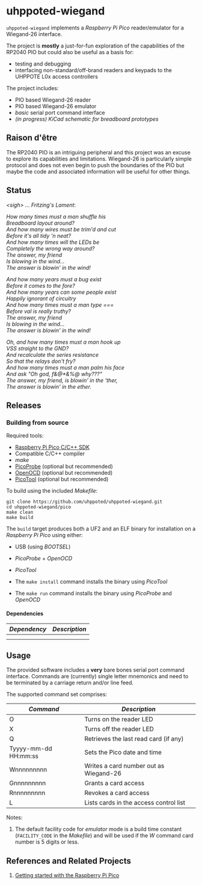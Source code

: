 # uhppoted-wiegand

`uhppoted-wiegand` implements a _Raspberry Pi Pico_ reader/emulator for a Wiegand-26 interface.

The project is **mostly** a just-for-fun exploration of the capabilities of the RP2040 PIO but could also 
be useful as a basis for:

- testing and debugging
- interfacing non-standard/off-brand readers and keypads to the UHPPOTE L0x access controllers

The project includes:
- PIO based Wiegand-26 reader
- PIO based Wiegand-26 emulator
- _basic_ serial port command interface
- _(in progress) KiCad schematic for breadboard prototypes_

## Raison d'être

The RP2040 PIO is an intriguing peripheral and this project was an excuse to explore its capabilities and
limitations. Wiegand-26 is particularly simple protocol and does not even begin to push the boundaries of
the PIO but maybe the code and associated information will be useful for other things.

## Status

_\<sigh\> ... Fritzing's Lament_: 

_How many times must a man shuffle his  
Breadboard layout around?  
And how many wires must be trim'd and cut  
Before it's all tidy 'n neat?  
And how many times will the LEDs be  
Completely the wrong way around?  
The answer, my friend  
Is blowing in the wind...  
The answer is blowin' in the wind!_

_And how many years must a bug exist  
Before it comes to the fore?  
And how many years can some people exist  
Happily ignorant of circuitry  
And how many times must a man type ===  
Before val is really truthy?  
The answer, my friend  
Is blowing in the wind...  
The answer is blowin' in the wind!_

_Oh, and how many times must a man hook up  
VSS straight to the GND?  
And recalculate the series resistance  
So that the relays don't fry?  
And how many times must a man palm his face  
And ask "Oh god, f&@*&%@ why???"  
The answer, my friend, is blowin' in the 'ther,  
The answer is blowin' in the ether._

## Releases

### Building from source

Required tools:
- [Raspberry Pi Pico C/C++ SDK](https://datasheets.raspberrypi.com/pico/raspberry-pi-pico-c-sdk.pdf)
- Compatible C/C++ compiler
- _make_
- [PicoProbe](https://github.com/raspberrypi/picoprobe) (optional but recommended)
- [OpenOCD](https://github.com/raspberrypi/openocd.git) (optional but recommended)
- [PicoTool](https://github.com/raspberrypi/picotool) (optional but recommended)

To build using the included _Makefile_:
```
git clone https://github.com/uhppoted/uhppoted-wiegand.git
cd uhppoted-wiegand/pico
make clean
make build
```

The `build` target produces both a UF2 and an ELF binary for installation on a _Raspberry Pi Pico_ using either:
- USB (using _BOOTSEL_)
- _PicoProbe_ + _OpenOCD_
- _PicoTool_

- The `make install` command installs the binary using _PicoTool_
- The `make run` command installs the binary using _PicoProbe_ and _OpenOCD_

#### Dependencies

| *Dependency*                                                    | *Description*                       |
| --------------------------------------------------------------- | ----------------------------------- |
|                                                                 |                                     |
|                                                                 |                                     |

## Usage

The provided software includes a **very** bare bones serial port command interface. Commands are (currently)
single letter mnemonics and need to be terminated by a carriage return and/or line feed.

The supported command set comprises:

| *Command*              | *Description*                           |
| ---------------------- | --------------------------------------- |
| O                      | Turns on the reader LED                 |
| X                      | Turns off the reader LED                |
| Q                      | Retrieves the last read card (if any)   |
| Tyyyy-mm-dd HH:mm:ss   | Sets the Pico date and time             |
| Wnnnnnnnnn             | Writes a card number out as Wiegand-26  |
| Gnnnnnnnnn             | Grants a card access                    |
| Rnnnnnnnnn             | Revokes a card access                   |
| L                      | Lists cards in the access control list  |

Notes:
1. The default facility code for _emulator_ mode is a build time constant (`FACILITY_CODE` in the _Makefile_) and will
be used if the _W_ command card number is 5 digits or less.


## References and Related Projects

1. [Getting started with the Raspberry Pi Pico](https://datasheets.raspberrypi.com/pico/getting-started-with-pico.pdf)
